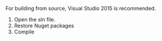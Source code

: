 For building from source, Visual Studio 2015 is recommended. 
1. Open the sln file.
2. Restore Nuget packages
3. Compile